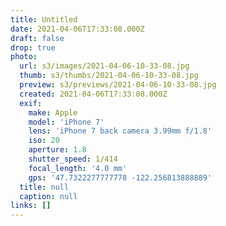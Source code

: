 ```yaml
---
title: Untitled
date: 2021-04-06T17:33:08.000Z
draft: false
drop: true
photo:
  url: s3/images/2021-04-06-10-33-08.jpg
  thumb: s3/thumbs/2021-04-06-10-33-08.jpg
  preview: s3/previews/2021-04-06-10-33-08.jpg
  created: 2021-04-06T17:33:08.000Z
  exif:
    make: Apple
    model: 'iPhone 7'
    lens: 'iPhone 7 back camera 3.99mm f/1.8'
    iso: 20
    aperture: 1.8
    shutter_speed: 1/414
    focal_length: '4.0 mm'
    gps: '47.7322277777778 -122.256813888889'
  title: null
  caption: null
links: []
---
```

